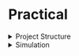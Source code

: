 # Practical 
<details>
 <summary>Project Structure</summary>
 
- src/include/ - Contains header files (*.vh) with necessary macros or parameter definitions.
- src/module/ - Contains Verilog files for each module in the SoC design.
- output/ - Directory where compiled outputs and simulation files will be generated.

## Setup and Prepare Project Directory
Clone or set up the directory structure as follow:
```txt
VSDBabySoC/
├── src/
│   ├── include/
│   │   ├── sandpiper.vh
│   │   └── other header files...
│   ├── module/
│   │   ├── vsdbabysoc.v      # Top-level module integrating all components
│   │   ├── rvmyth.v          # RISC-V core module
│   │   ├── avsdpll.v         # PLL module
│   │   ├── avsddac.v         # DAC module
│   │   └── testbench.v       # Testbench for simulation
└── output/
└── compiled_tlv/         # Holds compiled intermediate files if needed
```
To clone the directory follow the commands
```
git clone https://github.com/manili/VSDBabySoC.git
```
By cloning the [Git](https://github.com/manili/VSDBabySoC.git) we get the structure as mentioned above.


## TLV to Verilog Conversion for RVMYTH
Initially we see that there is only rvmyth.tlv file inside src/module. To check that follow the commands below.
```
cd VSDBabySoC/src/module/
ls
```
We see only .tlv file which means the RVMYTH core is written in TL-Verilog.

To convert it into a .v file for simulation, follow the steps below:
```
# Step 1: Install python3-venv
sudo apt update
sudo apt install python3-venv python3-pip

# Step 2: Create and activate a virtual environment
cd /sky2syn_week_2/VSDBabySoC/
python3 -m venv sp_env
source sp_env/bin/activate

# Step 3: Install SandPiper-SaaS inside the virtual environment
pip install pyyaml click sandpiper-saas

# Step 4: Convert rvmyth.tlv to Verilog
sandpiper-saas -i ./src/module/*.tlv -o rvmyth.v --bestsv --noline -p verilog --outdir ./src/module/

```
 ![Conversion](images/conver_to_verilog.png)
  
The rvmyth.v file has been generagted to check them follow the commands:
```
cd VSDBabySoC/src/module/
ls
```
Now we can see .v file

### Note

To use this environment in future sessions, always activate it first:
```
source sp_env/bin/activate
```
To diactivate:
```
diactivate
```
</details>
<details>
 <summary>Simulation</summary>
<details>
 <summary>Pre-Synthesis Simulation</summary>
 
Run the following command to perform a pre-synthesis simulation:
```
cd VSDBabySoC/
mkdir -p output/pre_synth_sim
cd
iverilog -o /home/bhuvan/Bhuvan/sky2syn_week_2/Practicals/VSDBabySoC/output/pre_synth_sim/pre_synth_sim.out -DPRE_SYNTH_SIM -I /home/bhuvan/Bhuvan/sky2syn_week_2/Practicals/VSDBabySoC/src/include -I /home/bhuvan/Bhuvan/sky2syn_week_2/Practicals/VSDBabySoC/src/module /home/bhuvan/Bhuvan/sky2syn_week_2/Practicals/VSDBabySoC/src/module/testbench.v
```
Then run the below commands for generating .vdc to check the gtkwave and observe the waveform:
```
cd VSDBabySoC/output/pre_synth_sim
./pre_synth_sim.out
gtkwave pre_synth_sim.vcd
```
Drag and drop the CLK, reset, OUT (DAC), and RV TO DAC [9:0] signals to their respective locations in the simulation tool
 ![Pre_Simulation](images/gtkwave_pre.png)
 In this picture we can see the following signals:

CLK: This is the input CLK signal of the RVMYTH core. This signal comes from the PLL, originally.

reset: This is the input reset signal of the RVMYTH core. This signal comes from an external source, originally.


RV_TO_DAC[9:0]: This is the 10-bit output [9:0] OUT port of the RVMYTH core. This port comes from the RVMYTH register #17, originally.

OUT: This is a real datatype wire which can simulate analog values. It is the output wire real OUT signal of the DAC module. This signal comes from the DAC, originally.

This can be viewed by changing the Data Format of the signal to Analog --> Step by right clicking on OUT and then Analog --> Step

 ![Pre_Simulationstep](images/gtkwave_step.png)
 ![Pre_Simulation_step](images/step.png)
 </details>
<details>
 <summary>Post-Synthesis Simulation</summary>

Run the following command to perform a pre-synthesis simulation step by step:
## Step 1: Load the Top-Level Design and Supporting Modules


The following cp commands copy essential header files from the src/include directory into the working directory. These include:

sp_verilog.vh – contains Verilog definitions and macros

sandpiper.vh – holds integration-related definitions for SandPiper

sandpiper_gen.vh – may include auto-generated or tool-generated parameters

The commands are:
```
cp -r src/include/sp_verilog.vh .
cp -r src/include/sandpiper.vh .
cp -r src/include/sandpiper_gen.vh .
ls # this provides the directory required
images  LICENSE  Makefile  output  README.md  sandpiper_gen.vh  sandpiper.vh  sp_env  sp_verilog.vh  src
# Launch the yosys synthesis tool from your working directory.
# Change the directory to where you want to initialise the yosys
yosys
#Read the rvmyth.v file with the include path using -I option.
read_verilog -I src/include/ src/module/rvmyth.v
```

 ![Copy_File](images/copy_file.png)

### Note
If you try to read the rvmyth.v file using yosys without copying the necessary header files first, you may encounter errors. To avoid errors, make sure to copy the required include files into your working directory! This ensures Yosys can resolve them correctly during parsing, even if the -I option is used.


Read the clk_gate.v file with the include path using -I option.
```
yosys> read_verilog -I src/include/ src/module/clk_gate.v
```
![Clock_Read](images/read_clk.png)

## Step 2: Load the Liberty Files for Synthesis
Now load the liberary into for synthesis
```
yosys> read_liberty -lib src/lib/avsdpll.lib 
yosys> read_liberty -lib src/lib/avsddac.lib 
yosys> read_liberty -lib src/lib/sky130_fd_sc_hd__tt_025C_1v80.lib
```

![Libeary_Read](images/read_lib.png)

## Step 3: Run Synthesis Targeting vsdbabysoc by Reading the main vsdbabysoc.v RTL file into the yosys environment.


```
# Read the main vsdbabysoc.v RTL file into the yosys environment.
yosys> read_verilog src/module/vsdbabysoc.v 
# Now run the synthesis top module
yosys> synth -top vsdbabysoc
```

![VSDBabySoC_Read](images/read_vsdbabysoc.png)
![Clock_Synthesis](images/clk_syn.png)
![Hyracy](images/hyracy.png)


## Step 4: Map D Flip-Flops to Standard Cells

```
yosys> dfflibmap -liberty src/lib/sky130_fd_sc_hd__tt_025C_1v80.lib
```
![D-FlipFlop](images/dff.png)

## Step 5: Perform Optimization and Technology Mapping

```
yosys> opt
yosys> abc -liberty src/lib/sky130_fd_sc_hd__tt_025C_1v80.lib -script +strash;scorr;ifraig;retime;{D};strash;dch,-f;map,-M,1,{D}

 ---------------------------------------------------------------------------------------
| Step           | Purpose                                                              |
|--------------- | ---------------------------------------------------------------------|
| `strash`       | Structural hashing (reduces logic redundancy)                        |
| `scorr`        | Sequential sweeping for redundancy removal                           |
| `ifraig`       | Incremental FRAIGing (logic equivalence checking and optimization)   |
| `retime;{D}`   | Move registers across combinational logic to optimize timing         |
| `strash`       | Re-run structural hashing after retiming                             |
| `dch,-f`       | Delay-aware combinational optimization with fast mode                |
| `map,-M,1,{D}` | Map logic to gates minimizing area (`-M,1`) and retime-aware (`{D}`) |
 ---------------------------------------------------------------------------------------
```
![Optimisation](images/optpng)
![abc_Synthesis](images/abc_syn.png)

## Step 6: Perform Final Clean-Up and Renaming

```
yosys> flatten
yosys> setundef -zero
yosys> clean -purge
yosys> rename -enumerate

 --------------------------------------------------------------------------------------------------------------
| **Command**         | **Purpose / Usage**                                                                    |
|-------------------- | ---------------------------------------------------------------------------------------|
| `flatten`           | Flattens the entire design hierarchy into a single-level netlist.                      |
| `setundef -zero`    | Replaces all undefined (`x`) logic values with logical `0` to avoid simulation issues. |
| `clean -purge`      | Removes all unused wires, cells, and modules; `-purge` makes it more aggressive.       |
| `rename -enumerate` | Renames internal wires and cells to unique, numbered names for consistency.            |
 --------------------------------------------------------------------------------------------------------------
```
![Flatten](images/flat.png)

## Step 7: Check Statistics
```
yosys> stat
```
![stat](images/stat_1.png)
![stat](images/stat.png)


## Step 8: Write the Synthesized Netlist
```
yosys> write_verilog -noattr output/post_synth_sim/vsdbabysoc.synth.v
```

![Netlist](images/netlist.png)












4
